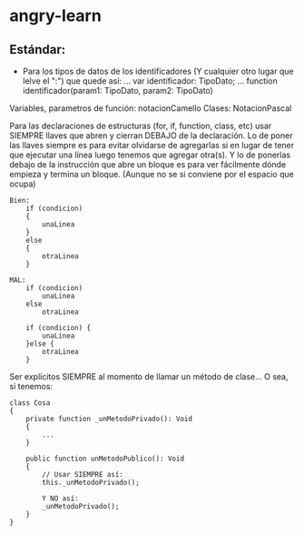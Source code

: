 angry-learn
===========

Estándar:
---------
	
- Para los tipos de datos de los identificadores (Y cualquier otro lugar que lelve el ":") que quede así:
	... var identificador: TipoDato;
	... function identificador(param1: TipoDato, param2: TipoDato)
	

Variables, parametros de función: 		notacionCamello
Clases: 								NotacionPascal
	
	

Para las declaraciones de estructuras (for, if, function, class, etc) usar SIEMPRE llaves que abren y cierran DEBAJO de la declaración.
Lo de poner las llaves siempre es para evitar olvidarse de agregarlas si en lugar de tener que ejecutar una línea luego tenemos que agregar otra(s).
Y lo de ponerlas debajo de la instrucción que abre un bloque es para ver fácilmente dónde empieza y termina un bloque. (Aunque no se si conviene por el espacio que ocupa)

	Bien:
		if (condicion)
		{
			unaLinea
		}
		else
		{
			otraLinea
		}
	
	MAL:
		if (condicion)
			unaLinea
		else
			otraLinea
			
		if (condicion) {
			unaLinea
		}else {
			otraLinea
		}
	

Ser explícitos SIEMPRE al momento de llamar un método de clase... O sea, si tenemos:
	
	class Cosa
	{
		private function _unMetodoPrivado(): Void
		{
			...
		}
		
		public function unMetodoPublico(): Void
		{
			// Usar SIEMPRE así:
			this._unMetodoPrivado();
			
			Y NO así:
			_unMetodoPrivado();
		}
	}